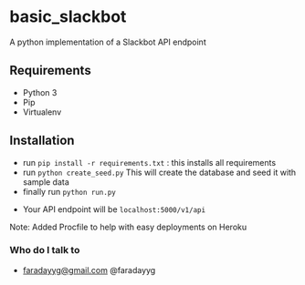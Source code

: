 # basic_slackbot
A python implementation of a Slackbot API  endpoint

## Requirements ##
* Python 3 
* Pip
* Virtualenv

## Installation ##  
- run `pip install -r requirements.txt` : this installs all requirements 
- run `python create_seed.py` This will create the database and seed it with sample data
- finally run `python run.py` 
* Your API endpoint will be `localhost:5000/v1/api`

Note: Added Procfile to help with easy deployments on Heroku

### Who do I talk to ###
* faradayyg@gmail.com @faradayyg
